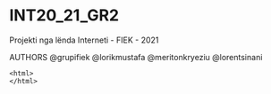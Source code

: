 # INT20_21_GR2
Projekti nga lënda Interneti - FIEK - 2021

AUTHORS
@grupifiek
@lorikmustafa
@meritonkryeziu
@lorentsinani
```
<html>
</html>
```